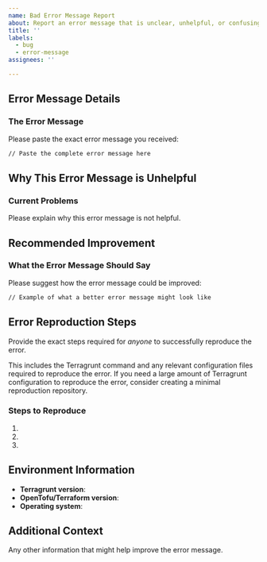 ```yaml
---
name: Bad Error Message Report
about: Report an error message that is unclear, unhelpful, or confusing to users.
title: ''
labels:
  - bug
  - error-message
assignees: ''

---
```


## Error Message Details

### The Error Message

Please paste the exact error message you received:

```bash
// Paste the complete error message here
```

## Why This Error Message is Unhelpful

### Current Problems

Please explain why this error message is not helpful.

## Recommended Improvement

### What the Error Message Should Say

Please suggest how the error message could be improved:

```bash
// Example of what a better error message might look like
```

## Error Reproduction Steps

Provide the exact steps required for _anyone_ to successfully reproduce the error.

This includes the Terragrunt command and any relevant configuration files required to reproduce the error. If you need a large amount of Terragrunt configuration to reproduce the error, consider creating a minimal reproduction repository.

### Steps to Reproduce

1.
2.
3.

## Environment Information

- **Terragrunt version**:
- **OpenTofu/Terraform version**:
- **Operating system**:

## Additional Context

Any other information that might help improve the error message.
